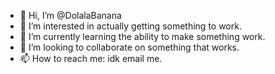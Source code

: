 - 👋 Hi, I’m @DolalaBanana 
- 👀 I’m interested in actually getting something to work.
- 🌱 I’m currently learning the ability to make something work.
- 💞️ I’m looking to collaborate on something that works.
- 📫 How to reach me: idk email me.

<!---
DolalaBanana/DolalaBanana is a ✨ special ✨ repository because its `README.md` (this file) appears on your GitHub profile.
You can click the Preview link to take a look at your changes.
--->
